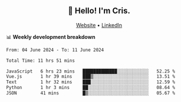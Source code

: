 
<h2 align="center">👋 Hello! I'm Cris.</h2>
<p align="center">
  <a href="https://www.criscunas.dev">Website</a> •
  <a href="https://www.linkedin.com/in/cristophercunas/">LinkedIn</a> 
</p>


📊 **Weekly development breakdown**
<!--START_SECTION:waka-->

```txt
From: 04 June 2024 - To: 11 June 2024

Total Time: 11 hrs 51 mins

JavaScript   6 hrs 23 mins   █████████████░░░░░░░░░░░░   52.25 %
Vue.js       1 hr 39 mins    ███▒░░░░░░░░░░░░░░░░░░░░░   13.51 %
Text         1 hr 32 mins    ███░░░░░░░░░░░░░░░░░░░░░░   12.59 %
Python       1 hr 3 mins     ██░░░░░░░░░░░░░░░░░░░░░░░   08.64 %
JSON         41 mins         █▒░░░░░░░░░░░░░░░░░░░░░░░   05.67 %
```

<!--END_SECTION:waka-->
